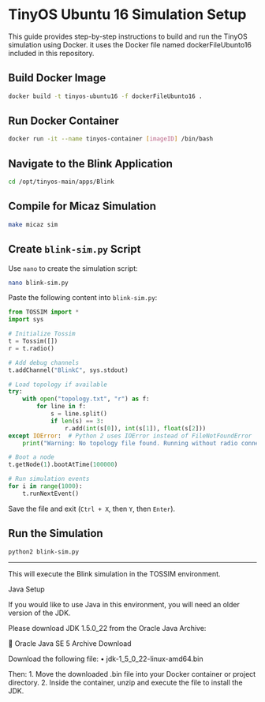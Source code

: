 # TinyOS Ubuntu 16 Simulation Setup

This guide provides step-by-step instructions to build and run the TinyOS simulation using Docker. it uses the Docker file named dockerFileUbunto16 included in this repository.

## Build Docker Image

```sh
docker build -t tinyos-ubuntu16 -f dockerFileUbunto16 .
```

## Run Docker Container

```sh
docker run -it --name tinyos-container [imageID] /bin/bash
```

## Navigate to the Blink Application

```sh
cd /opt/tinyos-main/apps/Blink
```

## Compile for Micaz Simulation

```sh
make micaz sim
```

## Create `blink-sim.py` Script

Use `nano` to create the simulation script:

```sh
nano blink-sim.py
```

Paste the following content into `blink-sim.py`:

```python
from TOSSIM import *
import sys

# Initialize Tossim
t = Tossim([])
r = t.radio()

# Add debug channels
t.addChannel("BlinkC", sys.stdout)

# Load topology if available
try:
    with open("topology.txt", "r") as f:
        for line in f:
            s = line.split()
            if len(s) == 3:
                r.add(int(s[0]), int(s[1]), float(s[2]))
except IOError:  # Python 2 uses IOError instead of FileNotFoundError
    print("Warning: No topology file found. Running without radio connections.")

# Boot a node
t.getNode(1).bootAtTime(100000)

# Run simulation events
for i in range(1000):
    t.runNextEvent()
```

Save the file and exit (`Ctrl + X`, then `Y`, then `Enter`).

## Run the Simulation

```sh
python2 blink-sim.py
```

---

This will execute the Blink simulation in the TOSSIM environment.

Java Setup

If you would like to use Java in this environment, you will need an older version of the JDK.

Please download JDK 1.5.0_22 from the Oracle Java Archive:

🔗 Oracle Java SE 5 Archive Download

Download the following file:
	•	jdk-1_5_0_22-linux-amd64.bin

Then:
	1.	Move the downloaded .bin file into your Docker container or project directory.
	2.	Inside the container, unzip and execute the file to install the JDK.
